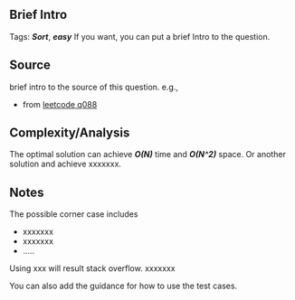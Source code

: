 [comment]: <> (This is a comment, it will not be included. For every question commit to the repository, you should put this readme file in the question/problem folder as a readme file, rename it to README.md)

## Brief Intro
Tags: ___Sort___, ___easy___
If you want, you can put a brief Intro to the question.

## Source
brief intro to the source of this question. e.g.,
* from [leetcode q088](https://leetcode.com/problems/merge-sorted-array/ "Merge Sorted Array on Leetcode")

## Complexity/Analysis
The optimal solution can achieve ___O(N)___ time and ___O(N^2)___ space. Or another solution and achieve xxxxxxx.

## Notes
The possible corner case includes
* xxxxxxx
* xxxxxxx
* .....

Using xxx will result stack overflow. xxxxxxx

You can also add the guidance for how to use the test cases.
